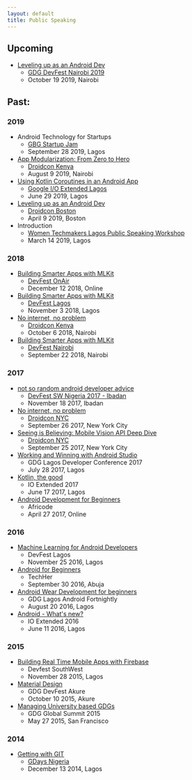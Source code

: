 ```yaml
---
layout: default
title: Public Speaking
---
```


## Upcoming
- [Leveling up as an Android Dev](https://speakerdeck.com/moyheen/leveling-up-as-an-android-dev)
  - [GDG DevFest Nairobi 2019](https://devfest.gdgnairobi.com/)
  - October 19 2019, Nairobi

## Past:
### 2019

- Android Technology for Startups
  - [GBG Startup Jam](https://ikeja.gbgnigeria.org/events/startup-jam)
  - September 28 2019, Lagos
- [App Modularization: From Zero to Hero](https://speakerdeck.com/moyheen/app-modularization-from-zero-to-hero)
  - [Droidcon Kenya](https://droidcon.co.ke/)
  - August 9 2019, Nairobi
- [Using Kotlin Coroutines in an Android App](https://codelabs.developers.google.com/codelabs/kotlin-coroutines)
  - [Google I/O Extended Lagos](https://www.meetup.com/gdg-lagos/events/261679500/)
  - June 29 2019, Lagos
- [Leveling up as an Android Dev](https://speakerdeck.com/moyheen/leveling-up-as-an-android-dev)
  - [Droidcon Boston](https://droidcon-boston.com/)
  - April 9 2019, Boston
- Introduction
  - [Women Techmakers Lagos Public Speaking Workshop](https://meetup.com/gdg-lagos/events/259355009/)
  - March 14 2019, Lagos
   
### 2018
   
- [Building Smarter Apps with MLKit](https://speakerdeck.com/moyheen/building-smarter-apps-with-mlkit)
    - [DevFest OnAir](https://devfest.withgoogle.com/events/devfestonair18#schedule)
    - December 12  2018, Online
- [Building Smarter Apps with MLKit](https://speakerdeck.com/moyheen/building-smarter-apps-with-mlkit)
  - [DevFest Lagos](https://meetup.com/gdg-lagos/events/255085499/)
  - November 3 2018, Lagos
- [No internet, no problem](https://slideshare.net/AnnyceDavis/no-internet-no-problem)
  - [Droidcon Kenya](https://droidcon.co.ke/)
  - October 6 2018, Nairobi
- [Building Smarter Apps with MLKit](https://speakerdeck.com/moyheen/building-smarter-apps-with-mlkit)
  - [DevFest Nairobi](https://meetup.com/GDG-Nairobi/events/252860861/)
  - September 22 2018, Nairobi
  
### 2017  

- [not so random android developer advice](https://speakerdeck.com/moyheen/not-so-random-android-developer-advice)
  - [DevFest SW Nigeria 2017 - Ibadan](https://eventbrite.com/e/devfest-sw-nigeria-2017-ibadan-tickets-38816981637)
  - November 18 2017, Ibadan
- [No internet, no problem](https://slideshare.net/AnnyceDavis/no-internet-no-problem)
  - [Droidcon NYC](https://nyc.droidcon.com/)
  - September 26 2017, New York City
- [Seeing is Believing: Mobile Vision API Deep Dive](https://speakerdeck.com/moyheen/seeing-is-believing-mobile-vision-api-deep-dive)
  - [Droidcon NYC](https://nyc.droidcon.com/)
  - September 25 2017, New York City
- [Working and Winning with Android Studio](https://speakerdeck.com/moyheen/working-and-winning-with-android-studio)
  - GDG Lagos Developer Conference 2017
  - July 28 2017, Lagos
- [Kotlin, the good](https://speakerdeck.com/moyheen/kotlin-the-good-1)
  - IO Extended 2017
  - June 17 2017, Lagos
- [Android Development for Beginners](https://speakerdeck.com/moyheen/android-development-for-beginners)
  - Africode
  - April 27 2017, Online
  
### 2016
  
- [Machine Learning for Android Developers](https://speakerdeck.com/moyheen/machine-learning-for-android-developers)
  - DevFest Lagos
  - November 25 2016, Lagos
- [Android for Beginners](https://speakerdeck.com/moyheen/android-for-beginners)
  - TechHer
  - September 30 2016, Abuja
- [Android Wear Development for beginners](https://speakerdeck.com/moyheen/android-wear-development-for-beginners)
  - GDG Lagos Android Fortnightly
  - August 20 2016, Lagos
- [Android - What's new?](https://speakerdeck.com/moyheen/android-whats-new)
  - IO Extended 2016
  - June 11 2016, Lagos
  
### 2015
  
- [Building Real Time Mobile Apps with Firebase](https://speakerdeck.com/moyheen/devfest-southwest-nigeria-firebase)
  - Devfest SouthWest
  - November 28 2015, Lagos
- [Material Design](https://speakerdeck.com/moyheen/material-design)
  - GDG DevFest Akure
  - October 10 2015, Akure
- [Managing University based GDGs](https://speakerdeck.com/moyheen/managing-university-based-gdgs)
  - GDG Global Summit 2015
  - May 27 2015, San Francisco
  
### 2014
  
- [Getting with GIT](https://speakerdeck.com/moyheen/getting-with-git)
  - [GDays Nigeria](https://eventbrite.com/e/gdays-nigeria-2014-developer-track-tickets-14569863855)
  - December 13 2014, Lagos
